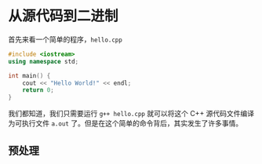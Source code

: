 # 从源代码到二进制

首先来看一个简单的程序，`hello.cpp`

```cpp
#include <iostream>
using namespace std;

int main() {
    cout << "Hello World!" << endl;
    return 0;
}
```

我们都知道，我们只需要运行 `g++ hello.cpp` 就可以将这个 C++ 源代码文件编译为可执行文件 `a.out` 了。但是在这个简单的命令背后，其实发生了许多事情。

## 预处理

